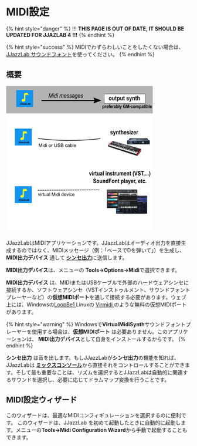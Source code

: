 # MIDI設定

{% hint style="danger" %}
!!! **THIS PAGE IS OUT OF DATE, IT SHOULD BE UPDATED FOR JJAZLAB 4 !!!**
{% endhint %}

{% hint style="success" %}
MIDIでわずらわしいことをしたくない場合は、[JJazzLab サウンドフォント](broken-reference)を使ってください。
{% endhint %}

## 概要

![](<../.gitbook/assets/MidiWizard-image1 (2).png>)

JJazzLabはMIDIアプリケーションです。JJazzLabはオーディオ出力を直接生成するのではなく、MIDIメッセージ（例：「ベースでDを弾いて」）を生成し、 **MIDI出力デバイス** 通して [**シンセ出力**](broken-reference)に送信します。&#x20;

**MIDI出力デバイス**は、メニューの **Tools→Options→Midi**で選択できます。

**MIDI出力デバイス** は、MIDIまたはUSBケーブルで外部のハードウェアシンセに接続するか、ソフトウェアシンセ（VSTインストゥルメント、サウンドフォントプレーヤーなど）の**仮想MIDIポート**を通して接続する必要があります。ウェブ上には、Windowsの[LoopBe1 ](https://nerds.de/en/loopbe1.html)Linuxの [Virmidi ](https://alsa.opensrc.org/Virmidi)のような無料の仮想MIDIポートがあります。

{% hint style="warning" %}
Windowsで**VirtualMidiSynth**サウンドフォントプレーヤーを使用する場合は、**仮想MIDIポート** は必要ありません。このアプリケーションは、 **MIDI出力デバイス**として自身をインストールするからです。
{% endhint %}

**シンセ出力** は音を出します。もしJJazzLabが**シンセ出力**の機能を知れば、JJazzLabは [**ミックスコンソール**](../songs/song-editors/mix-console.md)から直接それをコントロールすることができます。そして最も重要なことは、リズムを選択するとJJazzLabは自動的に関連するサウンドを選択し、必要に応じてドラムマップ変換を行うことです。

## MIDI設定ウィザード <a href="#midi-configuration-wizard" id="midi-configuration-wizard"></a>

このウィザードは、最適なMIDIコンフィギュレーションを選択するのに便利です。 このウィザードは、JJazzLab を初めて起動したときに自動的に起動します。メニューの**Tools→Midi Configuration Wizard**から手動で起動することもできます。
